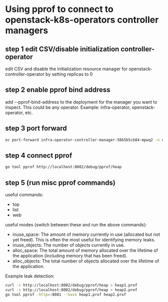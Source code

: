 # Using pprof to connect to openstack-k8s-operators controller managers

## step 1 edit CSV/disable initialization controller-operator
 edit CSV and disable the initialization resource manager for openstack-controller-operator
 by setting replicas to 0

## step 2 enable pprof bind address
 add --pprof-bind-address to the deployment for the manager you want to inspect. This could be any
 operator. Example: infra-operator, openstack-operator, etc.

## step 3 port forward

```bash
oc port-forward infra-operator-controller-manager-58b5b5cb84-mpwq2 -n openstack-operators 8082
```

## step 4 connect pprof
```bash
go tool pprof http://localhost:8082/debug/pprof/heap
```

## step 5 (run misc pprof commands)
useful commands:
 * top
 * list
 * web

useful modes (switch between these and run the above commands):
 * inuse\_space: The amount of memory currently in use (allocated but not yet freed). This is often the most useful for identifying memory leaks.
 * inuse\_objects: The number of objects currently in use.
 * alloc\_space: The total amount of memory allocated over the lifetime of the application (including memory that has been freed).
 * alloc\_objects: The total number of objects allocated over the lifetime of the application.

Example leak detection:

```bash
curl -s http://localhost:8082/debug/pprof/heap > heap1.prof
curl -s http://localhost:8082/debug/pprof/heap > heap2.prof
go tool pprof -http=:8081 --base heap1.prof heap2.prof
```
